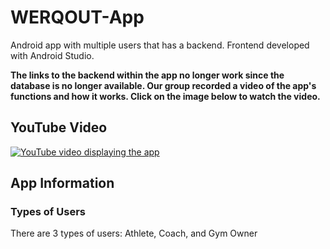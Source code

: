 # WERQOUT-App
Android app with multiple users that has a backend. Frontend developed with Android Studio.

**The links to the backend within the app no longer work since the database is no longer available. Our group recorded a video of the app's functions and how it works. Click on the image below to watch the video.**

## YouTube Video
[![YouTube video displaying the app](https://img.youtube.com/vi/gSszORVkmQw/0.jpg)](https://youtu.be/gSszORVkmQw)

## App Information


### Types of Users
There are 3 types of users: Athlete, Coach, and Gym Owner
